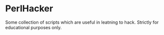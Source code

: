 # PerlHacker
Some collection of scripts which are useful in leatning to hack.
Strictly for educational purposes only.
